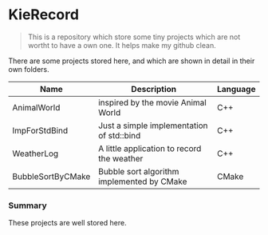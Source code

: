 # KieRecord

> This is a repository which store some tiny projects which are not wortht to have a own one. It helps make my github clean.

There are some projects stored here, and which are shown in detail in their own folders.

| Name  | Description  | Language |
|---|---|---|
| AnimalWorld  | inspired by the movie Animal World |C++|
| ImpForStdBind  | Just a simple implementation of std::bind | C++ |
| WeatherLog | A little application to record the weather | C++ |
| BubbleSortByCMake | Bubble sort algorithm implemented by CMake| CMake|

### Summary
These projects are well stored here.